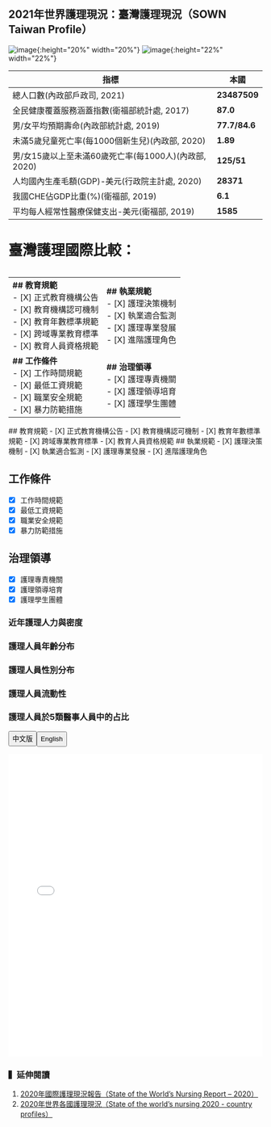 ## 2021年世界護理現況：臺灣護理現況（SOWN Taiwan Profile）
![image](https://user-images.githubusercontent.com/84058574/125400632-b72a8d80-e3e4-11eb-8e2f-5ece4a590bf6.png){:height="20%" width="20%"}  ![image](https://user-images.githubusercontent.com/84058574/125400608-ae39bc00-e3e4-11eb-807a-07e8b72c59f1.png){:height="22%" width="22%"}

**指標** | **本國**
------------ | -------------
總人口數(內政部戶政司, 2021) | **23487509**
全民健康覆蓋服務涵蓋指數(衛福部統計處, 2017) | **87.0**
男/女平均預期壽命(內政部統計處, 2019) | **77.7/84.6**
未滿5歲兒童死亡率(每1000個新生兒)(內政部, 2020) | **1.89**
男/女15歲以上至未滿60歲死亡率(每1000人)(內政部, 2020) | **125/51**
人均國內生產毛額(GDP)-美元(行政院主計處, 2020) | **28371**
我國CHE佔GDP比重(%)(衛福部, 2019) | **6.1**
平均每人經常性醫療保健支出-美元(衛福部, 2019) | **1585**

# **臺灣護理國際比較：**
```markdown

```
<table border="0">
 <tr>
    <td><b>## 教育規範</b>
      <br>- [X] 正式教育機構公告
      <br>- [X] 教育機構認可機制 
      <br>- [X] 教育年數標準規範 
      <br>- [X] 跨域專業教育標準 
      <br>- [X] 教育人員資格規範</td>
    <td><b>## 執業規範</b>
      <br>- [X] 護理決策機制
      <br>- [X] 執業適合監測
      <br>- [X] 護理專業發展 
      <br>- [X] 進階護理角色
      <br></td>
 </tr>
 <tr>
    <td><b>## 工作條件</b>
     <br>- [X] 工作時間規範
     <br>- [X] 最低工資規範
     <br>- [X] 職業安全規範
     <br>- [X] 暴力防範措施</td>
    <td><b>## 治理領導</b>
     <br>- [X] 護理專責機關
     <br>- [X] 護理領導培育
     <br>- [X] 護理學生團體</td>
 </tr>
</table>
## 教育規範 
- [X] 正式教育機構公告 
- [X] 教育機構認可機制 
- [X] 教育年數標準規範 
- [X] 跨域專業教育標準 
- [X] 教育人員資格規範
## 執業規範
- [X] 護理決策機制
- [X] 執業適合監測
- [X] 護理專業發展
- [X] 進階護理角色

## 工作條件
- [X] 工作時間規範
- [X] 最低工資規範
- [X] 職業安全規範
- [X] 暴力防範措施

## 治理領導
- [X] 護理專責機關
- [X] 護理領導培育
- [X] 護理學生團體

### **近年護理人力與密度**

### **護理人員年齡分布**

### **護理人員性別分布**

### **護理人員流動性**


### **護理人員於5類醫事人員中的占比**

<p><button onclick="document.getElementById('myVideo').src='人人圖.html'" style="height:30px;">中文版</button><button onclick="document.getElementById('myVideo').src='Isotype.html'" style="height:30px;">English</button></p>

<p><iframe  scrolling="no" frameborder="0" height="600" id="myVideo" src="人人圖.html" width="100%"></iframe></p>

### ▍延伸閱讀
1. [2020年國際護理現況報告（State of the World’s Nursing Report – 2020）](https://www.who.int/publications-detail/nursing-report-2020)
2. [2020年世界各國護理現況（State of the world’s nursing 2020 - сountry profiles）](https://apps.who.int/nhwaportal/Sown/Index)

